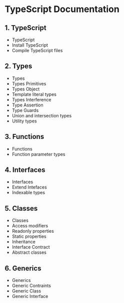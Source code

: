 # TypeScript Documentation

## 1. TypeScript

- TypeScript
- Install TypeScript
- Compile TypeScript files

## 2. Types

- Types
- Types Primitives
- Types Object
- Template literal types
- Types Interference
- Type Assertion
- Type Guards
- Union and intersection types
- Utility types

## 3. Functions

- Functions
- Function parameter types

## 4. Interfaces

- Interfaces
- Extend Intefaces
- Indexable types

## 5. Classes

- Classes
- Access modifiers
- Readonly properties
- Static properties
- Inheritance
- Interface Contract
- Abstract classes

## 6. Generics

- Generics
- Generic Contraints
- Generic Class
- Generic Interface
